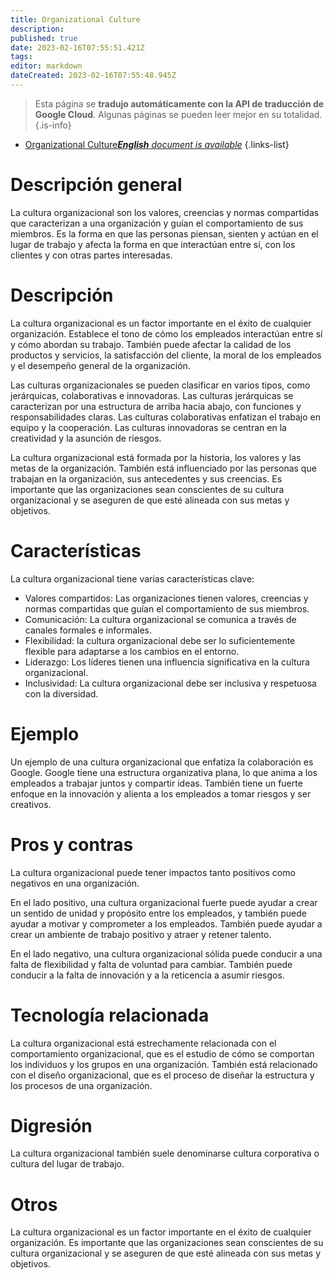 ```yaml
---
title: Organizational Culture
description: 
published: true
date: 2023-02-16T07:55:51.421Z
tags: 
editor: markdown
dateCreated: 2023-02-16T07:55:48.945Z
---
```


> Esta página se **tradujo automáticamente con la API de traducción de Google Cloud**.
Algunas páginas se pueden leer mejor en su totalidad.{.is-info}



- [Organizational Culture***English** document is available*](/en/Knowledge-base/Dictionary/organizational-culture)
{.links-list}


# Descripción general
La cultura organizacional son los valores, creencias y normas compartidas que caracterizan a una organización y guían el comportamiento de sus miembros. Es la forma en que las personas piensan, sienten y actúan en el lugar de trabajo y afecta la forma en que interactúan entre sí, con los clientes y con otras partes interesadas.

# Descripción
La cultura organizacional es un factor importante en el éxito de cualquier organización. Establece el tono de cómo los empleados interactúan entre sí y cómo abordan su trabajo. También puede afectar la calidad de los productos y servicios, la satisfacción del cliente, la moral de los empleados y el desempeño general de la organización.

Las culturas organizacionales se pueden clasificar en varios tipos, como jerárquicas, colaborativas e innovadoras. Las culturas jerárquicas se caracterizan por una estructura de arriba hacia abajo, con funciones y responsabilidades claras. Las culturas colaborativas enfatizan el trabajo en equipo y la cooperación. Las culturas innovadoras se centran en la creatividad y la asunción de riesgos.

La cultura organizacional está formada por la historia, los valores y las metas de la organización. También está influenciado por las personas que trabajan en la organización, sus antecedentes y sus creencias. Es importante que las organizaciones sean conscientes de su cultura organizacional y se aseguren de que esté alineada con sus metas y objetivos.

# Características
La cultura organizacional tiene varias características clave:

- Valores compartidos: Las organizaciones tienen valores, creencias y normas compartidas que guían el comportamiento de sus miembros.
- Comunicación: La cultura organizacional se comunica a través de canales formales e informales.
- Flexibilidad: la cultura organizacional debe ser lo suficientemente flexible para adaptarse a los cambios en el entorno.
- Liderazgo: Los líderes tienen una influencia significativa en la cultura organizacional.
- Inclusividad: La cultura organizacional debe ser inclusiva y respetuosa con la diversidad.

# Ejemplo
Un ejemplo de una cultura organizacional que enfatiza la colaboración es Google. Google tiene una estructura organizativa plana, lo que anima a los empleados a trabajar juntos y compartir ideas. También tiene un fuerte enfoque en la innovación y alienta a los empleados a tomar riesgos y ser creativos.

# Pros y contras
La cultura organizacional puede tener impactos tanto positivos como negativos en una organización.

En el lado positivo, una cultura organizacional fuerte puede ayudar a crear un sentido de unidad y propósito entre los empleados, y también puede ayudar a motivar y comprometer a los empleados. También puede ayudar a crear un ambiente de trabajo positivo y atraer y retener talento.

En el lado negativo, una cultura organizacional sólida puede conducir a una falta de flexibilidad y falta de voluntad para cambiar. También puede conducir a la falta de innovación y a la reticencia a asumir riesgos.

# Tecnología relacionada
La cultura organizacional está estrechamente relacionada con el comportamiento organizacional, que es el estudio de cómo se comportan los individuos y los grupos en una organización. También está relacionado con el diseño organizacional, que es el proceso de diseñar la estructura y los procesos de una organización.

# Digresión
La cultura organizacional también suele denominarse cultura corporativa o cultura del lugar de trabajo.

# Otros
La cultura organizacional es un factor importante en el éxito de cualquier organización. Es importante que las organizaciones sean conscientes de su cultura organizacional y se aseguren de que esté alineada con sus metas y objetivos.